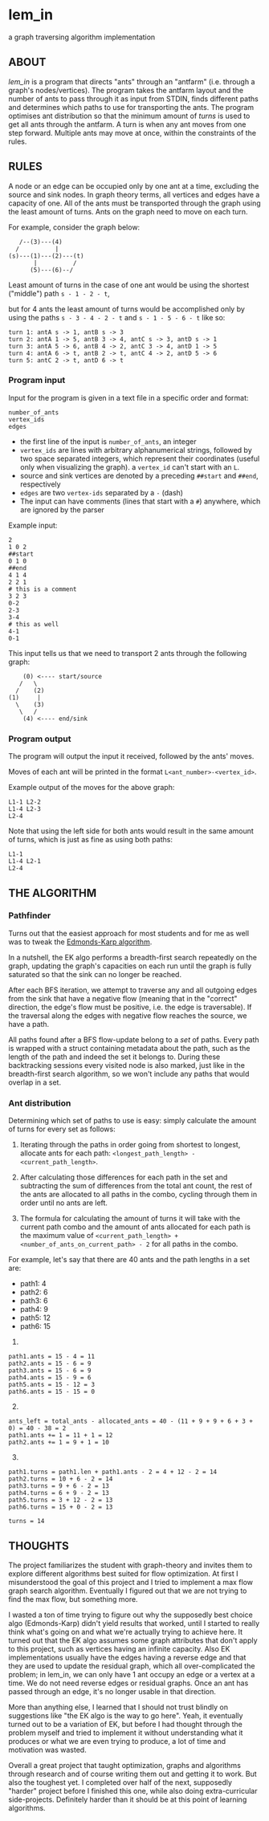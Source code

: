# lem_in
a graph traversing algorithm implementation

## ABOUT
*lem_in* is a program that directs "ants" through an "antfarm" (i.e. through a graph's nodes/vertices).
The program takes the antfarm layout and the number of ants to pass through it as input from STDIN, finds different paths and determines which paths to use for transporting the ants.
The program optimises ant distribution so that the minimum amount of _turns_ is used to get all ants through the antfarm. A turn is when any ant moves from one step forward. Multiple ants may move at once, within the constraints of the rules.

## RULES
A node or an edge can be occupied only by one ant at a time, excluding the source and sink nodes. In graph theory terms, all vertices and edges have a capacity of one. All of the ants must be transported through the graph using the least amount of turns. Ants on the graph need to move on each turn.

For example, consider the graph below:

```
   /--(3)---(4)
  /          |
(s)---(1)---(2)---(t)
       |          /
      (5)---(6)--/
```

Least amount of turns in the case of one ant would be using the shortest ("middle") path `s - 1 - 2 - t`,

but for 4 ants the least amount of turns would be accomplished only by using the paths `s - 3 - 4 - 2 - t` and `s - 1 - 5 - 6 - t` like so:

```
turn 1: antA s -> 1, antB s -> 3
turn 2: antA 1 -> 5, antB 3 -> 4, antC s -> 3, antD s -> 1
turn 3: antA 5 -> 6, antB 4 -> 2, antC 3 -> 4, antD 1 -> 5
turn 4: antA 6 -> t, antB 2 -> t, antC 4 -> 2, antD 5 -> 6
turn 5: antC 2 -> t, antD 6 -> t
```

### Program input
Input for the program is given in a text file in a specific order and format:

```
number_of_ants
vertex_ids
edges
```
+ the first line of the input is `number_of_ants`, an integer
+ `vertex_ids` are lines with arbitrary alphanumerical strings, followed by two space separated integers, which represent their coordinates (useful only when visualizing the graph). a `vertex_id` can't start with an `L`.
+ source and sink vertices are denoted by a preceding `##start` and `##end`, respectively
+ `edges` are two `vertex-ids` separated by a `-` (dash)
+ The input can have comments (lines that start with a `#`) anywhere, which are ignored by the parser

Example input:
```
2
1 0 2
##start
0 1 0
##end
4 1 4
2 2 1
# this is a comment
3 2 3
0-2
2-3
3-4
# this as well
4-1
0-1
```
This input tells us that we need to transport 2 ants through the following graph:
```
    (0) <---- start/source
   /   \
  /    (2)
(1)     |
  \    (3)
   \   /
    (4) <---- end/sink
```

### Program output
The program will output the input it received, followed by the ants' moves.

Moves of each ant will be printed in the format `L<ant_number>-<vertex_id>`.

Example output of the moves for the above graph:
```
L1-1 L2-2
L1-4 L2-3
L2-4
```

Note that using the left side for both ants would result in the same amount of turns, which is just as fine as using both paths:
```
L1-1
L1-4 L2-1
L2-4
```

## THE ALGORITHM
### Pathfinder
Turns out that the easiest approach for most students and for me as well was to tweak the [Edmonds-Karp algorithm](https://en.wikipedia.org/wiki/Edmonds%E2%80%93Karp_algorithm).

In a nutshell, the EK algo performs a breadth-first search repeatedly on the graph, updating the graph's capacities on each run until the graph is fully saturated so that the sink can no longer be reached.

After each BFS iteration, we attempt to traverse any and all outgoing edges from the sink that have a negative flow (meaning that in the "correct" direction, the edge's flow must be positive, i.e. the edge is traversable). If the traversal along the edges with negative flow reaches the source, we have a path.

All paths found after a BFS flow-update belong to a *set* of paths. Every path is wrapped with a struct containing metadata about the path, such as the length of the path and indeed the set it belongs to.
During these backtracking sessions every visited node is also marked, just like in the breadth-first search algorithm, so we won't include any paths that would overlap in a set.

### Ant distribution
Determining which set of paths to use is easy: simply calculate the amount of turns for every set as follows:

1. Iterating through the paths in order going from shortest to longest, allocate ants for each path:
`<longest_path_length> - <current_path_length>`.

2. After calculating those differences for each path in the set and subtracting the sum of differences from the total ant count, the rest of the ants are allocated to all paths in the combo, cycling through them in order until no ants are left.

3. The formula for calculating the amount of turns it will take with the current path combo and the amount of ants allocated for each path is the maximum value of `<current_path_length> + <number_of_ants_on_current_path> - 2` for all paths in the combo.

For example, let's say that there are 40 ants and the path lengths in a set are:
  - path1: 4
  - path2: 6
  - path3: 6
  - path4: 9
  - path5: 12
  - path6: 15

1.
```
path1.ants = 15 - 4 = 11
path2.ants = 15 - 6 = 9
path3.ants = 15 - 6 = 9
path4.ants = 15 - 9 = 6
path5.ants = 15 - 12 = 3
path6.ants = 15 - 15 = 0
```
2.
```
ants_left = total_ants - allocated_ants = 40 - (11 + 9 + 9 + 6 + 3 + 0) = 40 - 38 = 2
path1.ants += 1 = 11 + 1 = 12
path2.ants += 1 = 9 + 1 = 10
```
3.
```
path1.turns = path1.len + path1.ants - 2 = 4 + 12 - 2 = 14
path2.turns = 10 + 6 - 2 = 14
path3.turns = 9 + 6 - 2 = 13
path4.turns = 6 + 9 - 2 = 13
path5.turns = 3 + 12 - 2 = 13
path6.turns = 15 + 0 - 2 = 13

turns = 14
```

## THOUGHTS
The project familiarizes the student with graph-theory and invites them to explore different algorithms best suited for flow optimization.
At first I misunderstood the goal of this project and I tried to implement a max flow graph search algorithm. Eventually I figured out that we are not trying to find the max flow, but something more.

I wasted a ton of time trying to figure out why the supposedly best choice algo (Edmonds-Karp) didn't yield results that worked, until I started to really think what's going on and what we're actually trying to achieve here.
It turned out that the EK algo assumes some graph attributes that don't apply to this project, such as vertices having an infinite capacity.
Also EK implementations usually have the edges having a reverse edge and that they are used to update the residual graph, which all over-complicated the problem; in lem_in, we can only have 1 ant occupy an edge or a vertex at a time. We do not need reverse edges or residual graphs. Once an ant has passed through an edge, it's no longer usable in that direction.

More than anything else, I learned that I should not trust blindly on suggestions like "the EK algo is the way to go here". Yeah, it eventually turned out to be a variation of EK, but before I had thought through the problem myself and tried to implement it without understanding what it produces or what we are even trying to produce, a lot of time and motivation was wasted.

Overall a great project that taught optimization, graphs and algorithms through research and of course writing them out and getting it to work. But also the toughest yet.
I completed over half of the next, supposedly "harder" project before I finished this one, while also doing extra-curricular side-projects. Definitely harder than it should be at this point of learning algorithms.
